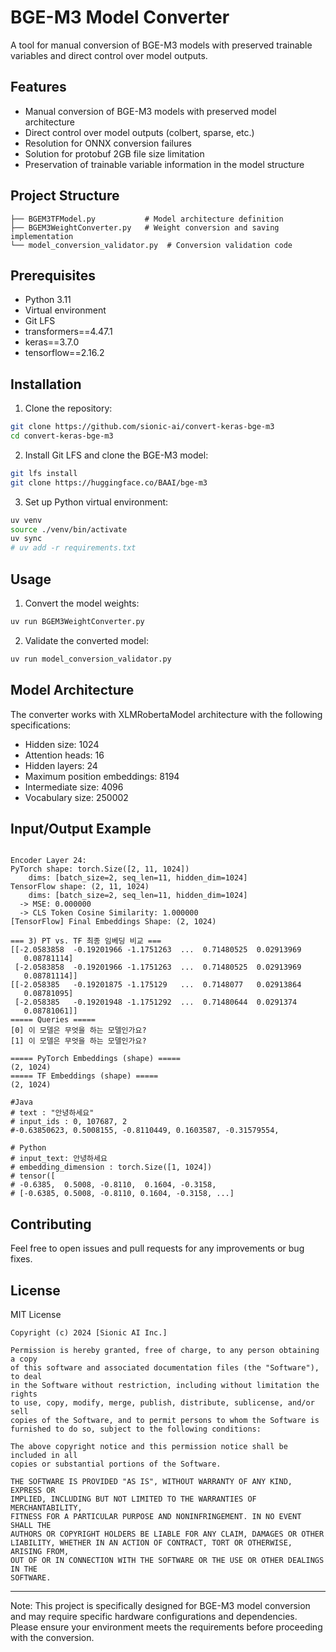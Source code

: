 # BGE-M3 Model Converter

A tool for manual conversion of BGE-M3 models with preserved trainable variables and direct control over model outputs.

## Features

- Manual conversion of BGE-M3 models with preserved model architecture
- Direct control over model outputs (colbert, sparse, etc.)
- Resolution for ONNX conversion failures
- Solution for protobuf 2GB file size limitation
- Preservation of trainable variable information in the model structure

## Project Structure

```
├── BGEM3TFModel.py           # Model architecture definition
├── BGEM3WeightConverter.py   # Weight conversion and saving implementation
└── model_conversion_validator.py  # Conversion validation code
```

## Prerequisites

- Python 3.11
- Virtual environment
- Git LFS
- transformers==4.47.1
- keras==3.7.0
- tensorflow==2.16.2

## Installation

1. Clone the repository:
```bash
git clone https://github.com/sionic-ai/convert-keras-bge-m3
cd convert-keras-bge-m3
```

2. Install Git LFS and clone the BGE-M3 model:
```bash
git lfs install 
git clone https://huggingface.co/BAAI/bge-m3
```

3. Set up Python virtual environment:
```bash
uv venv
source ./venv/bin/activate
uv sync
# uv add -r requirements.txt
```

## Usage

1. Convert the model weights:
```bash
uv run BGEM3WeightConverter.py
```

2. Validate the converted model:
```bash
uv run model_conversion_validator.py
```

## Model Architecture

The converter works with XLMRobertaModel architecture with the following specifications:

- Hidden size: 1024
- Attention heads: 16
- Hidden layers: 24
- Maximum position embeddings: 8194
- Intermediate size: 4096
- Vocabulary size: 250002

## Input/Output Example

```

Encoder Layer 24:
PyTorch shape: torch.Size([2, 11, 1024])
    dims: [batch_size=2, seq_len=11, hidden_dim=1024]
TensorFlow shape: (2, 11, 1024)
    dims: [batch_size=2, seq_len=11, hidden_dim=1024]
  -> MSE: 0.000000
  -> CLS Token Cosine Similarity: 1.000000
[TensorFlow] Final Embeddings Shape: (2, 1024)

=== 3) PT vs. TF 최종 임베딩 비교 ===
[[-2.0583858  -0.19201966 -1.1751263  ...  0.71480525  0.02913969
   0.08781114]
 [-2.0583858  -0.19201966 -1.1751263  ...  0.71480525  0.02913969
   0.08781114]]
[[-2.058385   -0.19201875 -1.175129   ...  0.7148077   0.02913864
   0.08781095]
 [-2.058385   -0.19201948 -1.1751292  ...  0.71480644  0.0291374
   0.08781061]]
===== Queries =====
[0] 이 모델은 무엇을 하는 모델인가요?
[1] 이 모델은 무엇을 하는 모델인가요?

===== PyTorch Embeddings (shape) =====
(2, 1024)
===== TF Embeddings (shape) =====
(2, 1024)

#Java
# text : "안녕하세요"
# input_ids : 0, 107687, 2
#-0.63850623, 0.5008155, -0.8110449, 0.1603587, -0.31579554, 

# Python
# input_text: 안녕하세요
# embedding_dimension : torch.Size([1, 1024])
# tensor([
# -0.6385,  0.5008, -0.8110,  0.1604, -0.3158,
# [-0.6385, 0.5008, -0.8110, 0.1604, -0.3158, ...]
```

## Contributing

Feel free to open issues and pull requests for any improvements or bug fixes.

## License

MIT License

```
Copyright (c) 2024 [Sionic AI Inc.]

Permission is hereby granted, free of charge, to any person obtaining a copy
of this software and associated documentation files (the "Software"), to deal
in the Software without restriction, including without limitation the rights
to use, copy, modify, merge, publish, distribute, sublicense, and/or sell
copies of the Software, and to permit persons to whom the Software is
furnished to do so, subject to the following conditions:

The above copyright notice and this permission notice shall be included in all
copies or substantial portions of the Software.

THE SOFTWARE IS PROVIDED "AS IS", WITHOUT WARRANTY OF ANY KIND, EXPRESS OR
IMPLIED, INCLUDING BUT NOT LIMITED TO THE WARRANTIES OF MERCHANTABILITY,
FITNESS FOR A PARTICULAR PURPOSE AND NONINFRINGEMENT. IN NO EVENT SHALL THE
AUTHORS OR COPYRIGHT HOLDERS BE LIABLE FOR ANY CLAIM, DAMAGES OR OTHER
LIABILITY, WHETHER IN AN ACTION OF CONTRACT, TORT OR OTHERWISE, ARISING FROM,
OUT OF OR IN CONNECTION WITH THE SOFTWARE OR THE USE OR OTHER DEALINGS IN THE
SOFTWARE.
```

---

Note: This project is specifically designed for BGE-M3 model conversion and may require specific hardware configurations and dependencies. Please ensure your environment meets the requirements before proceeding with the conversion.
